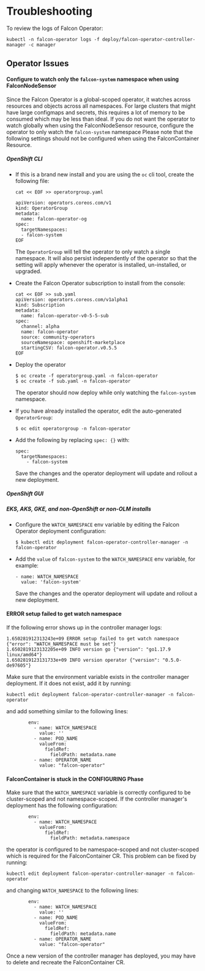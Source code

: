 # Troubleshooting

To review the logs of Falcon Operator:
```
kubectl -n falcon-operator logs -f deploy/falcon-operator-controller-manager -c manager
```

## Operator Issues

#### Configure to watch only the `falcon-system` namespace when using FalconNodeSensor

Since the Falcon Operator is a global-scoped operator, it watches across resources and objects across all namespaces.
For large clusters that might have large configmaps and secrets, this requires a lot of memory to be consumed which may be less than ideal.
If you do not want the operator to watch globally when using the FalconNodeSensor resource, configure the operator to only watch the `falcon-system` namespace
Please note that the following settings should not be configured when using the FalconContainer Resource.

##### OpenShift CLI

- If this is a brand new install and you are using the `oc` cli tool, create the following file:
  ```
  cat << EOF >> operatorgroup.yaml

  apiVersion: operators.coreos.com/v1
  kind: OperatorGroup
  metadata:
    name: falcon-operator-og
  spec:
    targetNamespaces:
    - falcon-system
  EOF
  ```
  The `OperatorGroup` will tell the operator to only watch a single namespace. It will also persist independently of the operator so that the setting will apply whenever 
  the operator is installed, un-installed, or upgraded.

- Create the Falcon Operator subscription to install from the console:
  ```
  cat << EOF >> sub.yaml
  apiVersion: operators.coreos.com/v1alpha1
  kind: Subscription
  metadata:
    name: falcon-operator-v0-5-5-sub
  spec:
    channel: alpha
    name: falcon-operator
    source: community-operators
    sourceNamespace: openshift-marketplace
    startingCSV: falcon-operator.v0.5.5
  EOF
  ```

- Deploy the operator
  ```
  $ oc create -f operatorgroup.yaml -n falcon-operator
  $ oc create -f sub.yaml -n falcon-operator
  ```
  The operator should now deploy while only watching the `falcon-system` namespace.

- If you have already installed the operator, edit the auto-generated `OperatorGroup`:
  ```
  $ oc edit operatorgroup -n falcon-operator
  ```

- Add the following by replacing `spec: {}` with:
  ```
  spec: 
    targetNamespaces:
      - falcon-system
  ```
  Save the changes and the operator deployment will update and rollout a new deployment.

##### OpenShift GUI

##### EKS, AKS, GKE, and non-OpenShift or non-OLM installs

- Configure the `WATCH_NAMESPACE` env variable by editing the Falcon Operator deployment configuration:
  ```
  $ kubectl edit deployment falcon-operator-controller-manager -n falcon-operator
  ```

- Add the `value` of `falcon-system` to the `WATCH_NAMESPACE` env variable, for example:
  ```
  - name: WATCH_NAMESPACE
    value: 'falcon-system'
  ```
  Save the changes and the operator deployment will update and rollout a new deployment.

#### ERROR setup failed to get watch namespace

If the following error shows up in the controller manager logs:
```
1.650281912313243e+09 ERROR setup failed to get watch namespace {"error": "WATCH_NAMESPACE must be set"}
1.6502819123132205e+09 INFO version go {"version": "go1.17.9 linux/amd64"}
1.6502819123131733e+09 INFO version operator {"version": "0.5.0-de97605"}
```
Make sure that the environment variable exists in the controller manager deployment. If it does not exist, add it by running:
```
kubectl edit deployment falcon-operator-controller-manager -n falcon-operator
```
and add something similar to the following lines:
```
        env:
          - name: WATCH_NAMESPACE
            value: ''
          - name: POD_NAME
            valueFrom:
              fieldRef:
                fieldPath: metadata.name
          - name: OPERATOR_NAME
            value: "falcon-operator"
```

#### FalconContainer is stuck in the CONFIGURING Phase

Make sure that the `WATCH_NAMESPACE` variable is correctly configured to be cluster-scoped and not namespace-scoped. If the 
controller manager's deployment has the following configuration:
```
        env:
          - name: WATCH_NAMESPACE
            valueFrom:
              fieldRef:
                fieldPath: metadata.namespace
```
the operator is configured to be namespace-scoped and not cluster-scoped which is required for the FalconContainer CR.
This problem can be fixed by running:
```
kubectl edit deployment falcon-operator-controller-manager -n falcon-operator
```
and changing `WATCH_NAMESPACE` to the following lines:
```
        env:
          - name: WATCH_NAMESPACE
            value: ''
          - name: POD_NAME
            valueFrom:
              fieldRef:
                fieldPath: metadata.name
          - name: OPERATOR_NAME
            value: "falcon-operator"
```
Once a new version of the controller manager has deployed, you may have to delete and recreate the FalconContainer CR.
